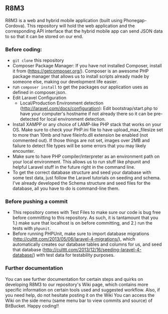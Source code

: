 ## R8M3

R8M3 is a web and hybrid mobile application (built using Phonegap-Cordova).
This repository will hold the web application and the corresponding API interface that the hybrid 
mobile app can send JSON data to so that it can be stored on our end.

### Before coding:
- `git clone` this repository
- Composer Package Manager: If you have not installed Composer, install it from (https://getcomposer.org/). Composer is an awesome PHP package manager that allows us to install scripts already made by someone else, making our development life easier.
- run `composer install` to get the packages our application uses as defined in composer.json.
- Edit Laravel Configuration
	- Local/Production Environment detection (http://laravel.com/docs/configuration): Edit bootstrap/start.php to have your computer's hostname if not already there so it can be pre-detected for local environment detection.
- Install XAMPP or any choice of LAMP-like PHP stack that works on your OS. Make sure to check your PHP.ini file to have upload_max_filesize set to more than 10mb and have fileinfo.dll extension be enabled (not commented out). If those things are not set, images over 2MB and failure to detect file types will be some errors that you may likely encounter.
- Make sure to have PHP compiler/interpreter as an environment path on your local environment. This allows us to run stuff like phpunit and helpful Laravel stuff in the future right in the command line.
- To get the correct database structure and seed your database with some test data, just follow the Laravel tutorials on seeding and schema. I've already developed the Schema structure and seed files for the database, all you have to do is command-line them.

### Before pushing a commit
- This repository comes with Test Files to make sure our code is bug free before committing to this repository. As such, it is tantamount that you 1.) make sure that localhost is on before committing, and 2.) run the tests with `phpunit`.
- Before running PHPUnit, make sure to import database migrations (http://culttt.com/2013/05/06/laravel-4-migrations/), which automatically creates our database tables and columns for us, and seed that database (http://culttt.com/2013/12/16/seeding-laravel-4-database/) with test data for testability purposes.

### Further documentation
You can see further documentation for certain steps and quirks on developing R8M3 to our repository's Wiki page, which contains more specific information on certain tools used and suggested workflow. Also, if you need help, do not hesitate posting it on the Wiki
You can access the Wiki on the side menu (same menu bar to view commits and source) of BitBucket. Happy coding!!